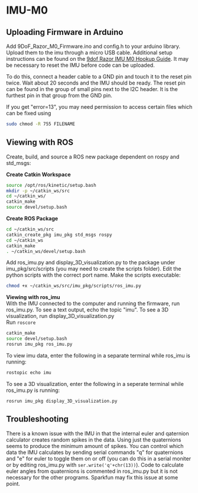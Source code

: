 # IMU-M0

## Uploading Firmware in Arduino
Add 9DoF_Razor_M0_Firmware.ino and config.h to your arduino library. Upload them to the imu through a micro USB cable. Additional setup instructions can be found on the [9dof Razor IMU M0 Hookup Guide](https://learn.sparkfun.com/tutorials/9dof-razor-imu-m0-hookup-guide). It may be necessary to reset the IMU before code can be uploaded.

To do this, connect a header cable to a GND pin and touch it to the reset pin twice. Wait about 20 seconds and the IMU should be ready. The reset pin can be found in the group of small pins next to the I2C header. It is the furthest pin in that group from the GND pin.

If you get "error=13", you may need permission to access certain files which can be fixed using
```sh
sudo chmod -R 755 FILENAME
```

## Viewing with ROS
Create, build, and source a ROS new package dependent on rospy and std_msgs:  

**Create Catkin Workspace**
```sh
source /opt/ros/kinetic/setup.bash
mkdir -p ~/catkin_ws/src
cd ~/catkin_ws/
catkin_make
source devel/setup.bash
```
**Create ROS Package**
```sh
cd ~/catkin_ws/src
catkin_create_pkg imu_pkg std_msgs rospy
cd ~/catkin_ws
catkin_make
. ~/catkin_ws/devel/setup.bash
```

Add ros_imu.py and display_3D_visualization.py to the package under imu_pkg/src/scripts (you may need to create the scripts folder). Edit the python scripts with the correct port name. Make the scripts executable:
```sh
chmod +x ~/catkin_ws/src/imu_pkg/scripts/ros_imu.py
```

**Viewing with ros_imu**  
With the IMU connected to the computer and running the firmware, run ros_imu.py. To see a text output, echo the topic "imu". To see a 3D visualization, run display_3D_visualization.py  
Run  ```roscore```
```sh
catkin_make
source devel/setup.bash
rosrun imu_pkg ros_imu.py
```
To view imu data, enter the following in a separate terminal while ros_imu is running:
```sh
rostopic echo imu
```
To see a 3D visualization, enter the following in a seperate terminal while ros_imu.py is running:
```
rosrun imu_pkg display_3D_visualization.py
```

## Troubleshooting
There is a known issue with the IMU in that the internal euler and qaternion calculator creates random spikes in the data. Using just the quaternions seems to produce the minimum amount of spikes. You can control which data the IMU calculates by sending serial commands "q" for quaternions and "e" for euler to toggle them on or off (you can do this in a serial moniter or by editing ros_imu.py with `ser.write('q'+chr(13))`). Code to calculate euler angles from quaternions is commented in ros_imu.py but it is not necessary for the other programs. Sparkfun may fix this issue at some point.


